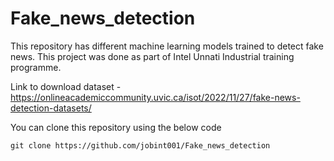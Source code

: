 # Fake_news_detection
This repository has different machine learning models trained to detect fake news. This project was done as part of Intel Unnati Industrial training programme.

Link to download dataset - https://onlineacademiccommunity.uvic.ca/isot/2022/11/27/fake-news-detection-datasets/


You can clone this repository using the below code

```
git clone https://github.com/jobint001/Fake_news_detection

```
